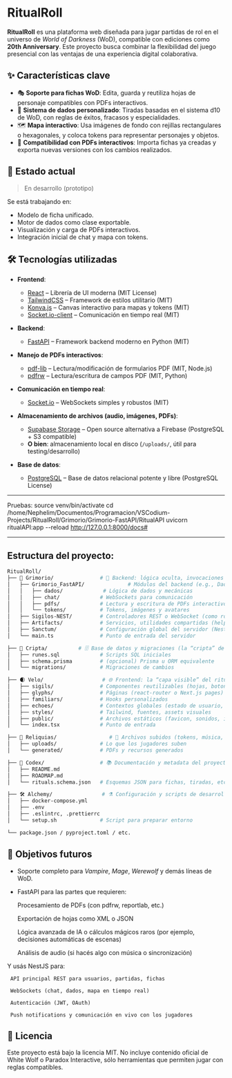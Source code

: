 # RitualRoll


**RitualRoll** es una plataforma web diseñada para jugar partidas de rol en el universo de *World of Darkness* (WoD), compatible con ediciones como **20th Anniversary**. Este proyecto busca combinar la flexibilidad del juego presencial con las ventajas de una experiencia digital colaborativa.


## ✨ Características clave

- 🎭 **Soporte para fichas WoD**: Edita, guarda y reutiliza hojas de personaje compatibles con PDFs interactivos.
- 🎲 **Sistema de dados personalizado**: Tiradas basadas en el sistema d10 de WoD, con reglas de éxitos, fracasos y especialidades.
- 🗺️ **Mapa interactivo**: Usa imágenes de fondo con rejillas rectangulares o hexagonales, y coloca tokens para representar personajes y objetos.
- 📄 **Compatibilidad con PDFs interactivos**: Importa fichas ya creadas y exporta nuevas versiones con los cambios realizados.

## 🚧 Estado actual

> En desarrollo (prototipo)

Se está trabajando en:
- Modelo de ficha unificado.
- Motor de dados como clase exportable.
- Visualización y carga de PDFs interactivos.
- Integración inicial de chat y mapa con tokens.


## 🛠️ Tecnologías utilizadas

- **Frontend**:  
  - [React](https://reactjs.org/) – Librería de UI moderna (MIT License)  
  - [TailwindCSS](https://tailwindcss.com/) – Framework de estilos utilitario (MIT)  
  - [Konva.js](https://konvajs.org/) – Canvas interactivo para mapas y tokens (MIT)  
  - [Socket.io-client](https://socket.io/) – Comunicación en tiempo real (MIT)

- **Backend**:  
  - [FastAPI](https://fastapi.tiangolo.com/) – Framework backend moderno en Python (MIT)  

- **Manejo de PDFs interactivos**:  
  - [pdf-lib](https://pdf-lib.js.org/) – Lectura/modificación de formularios PDF (MIT, Node.js)  
  - [pdfrw](https://github.com/pmaupin/pdfrw) – Lectura/escritura de campos PDF (MIT, Python)

- **Comunicación en tiempo real**:  
  - [Socket.io](https://socket.io/) – WebSockets simples y robustos (MIT)

- **Almacenamiento de archivos (audio, imágenes, PDFs)**:  
  - [Supabase Storage](https://supabase.com/) – Open source alternativa a Firebase (PostgreSQL + S3 compatible)  
  - **O bien**: almacenamiento local en disco (`/uploads/`, útil para testing/desarrollo)

- **Base de datos**:  
  - [PostgreSQL](https://www.postgresql.org/) – Base de datos relacional potente y libre (PostgreSQL License)  

---

Pruebas:
source venv/bin/activate
cd /home/Nephelim/Documentos/Programacion/VSCodium-Projects/RitualRoll/Grimorio/Grimorio-FastAPI/RitualAPI
uvicorn ritualAPI:app --reload
http://127.0.0.1:8000/docs#

---

## Estructura del proyecto:

```bash
RitualRoll/
├── 📜 Grimorio/               # 📖 Backend: lógica oculta, invocaciones API, controladores
│   ├── Grimorio_FastAPI/              # Módulos del backend (e.g., Dados, Chat, PDF, Mapas)
│   │   ├── dados/             # Lógica de dados y mecánicas
│   │   ├── chat/             # WebSockets para comunicación
│   │   ├── pdfs/             # Lectura y escritura de PDFs interactivos
│   │   └── tokens/           # Tokens, imágenes y avatares
│   ├── Sigilos-NEST/         # Controladores REST o WebSocket (como routes o gateways)
│   ├── Artifacts/            # Servicios, utilidades compartidas (helpers)
│   ├── Sanctum/              # Configuración global del servidor (NestJS/FastAPI)
│   └── main.ts               # Punto de entrada del servidor

├── 🧱 Cripta/          # 🗄️ Base de datos y migraciones (la “cripta” de datos)
│   ├── runes.sql             # Scripts SQL iniciales
│   ├── schema.prisma         # (opcional) Prisma u ORM equivalente
│   └── migrations/           # Migraciones de cambios

├── 🌒 Velo/                   # 🌐 Frontend: la “capa visible” del ritual
│   ├── sigils/               # Componentes reutilizables (hojas, botones de tiradas, etc.)
│   ├── glyphs/               # Páginas (react-router o Next.js pages)
│   ├── familiars/            # Hooks personalizados
│   ├── echoes/               # Contextos globales (estado de usuario, partida, etc.)
│   ├── styles/               # Tailwind, fuentes, assets visuales
│   ├── public/               # Archivos estáticos (favicon, sonidos, imágenes)
│   └── index.tsx             # Punto de entrada

├── 🧿 Reliquias/                 # 📁 Archivos subidos (tokens, música, imágenes, PDFs)
│   ├── uploads/              # Lo que los jugadores suben
│   └── generated/            # PDFs y recursos generados

├── 📖 Codex/                  # 📚 Documentación y metadata del proyecto
│   ├── README.md
│   ├── ROADMAP.md
│   └── rituals.schema.json   # Esquemas JSON para fichas, tiradas, etc.

├── 🛠️ Alchemy/                # ⚗️ Configuración y scripts de desarrollo
│   ├── docker-compose.yml
│   ├── .env
│   ├── .eslintrc, .prettierrc
│   └── setup.sh              # Script para preparar entorno

└── package.json / pyproject.toml / etc.
```

## 🔮 Objetivos futuros

- Soporte completo para *Vampire*, *Mage*, *Werewolf* y demás líneas de WoD.
- FastAPI para las partes que requieren:

     Procesamiento de PDFs (con pdfrw, reportlab, etc.)

     Exportación de hojas como XML o JSON

    Lógica avanzada de IA o cálculos mágicos raros (por ejemplo, decisiones automáticas de escenas)

     Análisis de audio (si hacés algo con música o sincronización)

Y usás NestJS para:

     API principal REST para usuarios, partidas, fichas

     WebSockets (chat, dados, mapa en tiempo real)

     Autenticación (JWT, OAuth)

     Push notifications y comunicación en vivo con los jugadores

## 📜 Licencia

Este proyecto está bajo la licencia MIT. No incluye contenido oficial de White Wolf o Paradox Interactive, sólo herramientas que permiten jugar con reglas compatibles.
